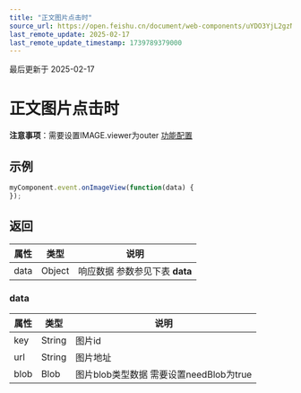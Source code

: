 ```yaml
---
title: "正文图片点击时"
source_url: https://open.feishu.cn/document/web-components/uYDO3YjL2gzN24iN3cjN/old-docs-component/old-event-listener/old-on-image-view
last_remote_update: 2025-02-17
last_remote_update_timestamp: 1739789379000
---
```

最后更新于 2025-02-17

# 正文图片点击时
**注意事项**：需要设置IMAGE.viewer为outer [功能配置](https://open.feishu.cn/document/uYjL24iN/uYDO3YjL2gzN24iN3cjN/feature-config)

## 示例
```js
myComponent.event.onImageView(function(data) {
});
```

## 返回
|属性|	类型|	说明|
| ---|----- | ------- | 
|data|	Object | 响应数据 参数参见下表 **data** |

### data
|属性|	类型|	说明|
| ---|----- | ------ | 
|key|	String|	图片id
|url|	String|	图片地址
|blob|	Blob|	图片blob类型数据 需要设置needBlob为true
